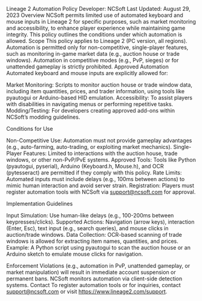 Lineage 2 Automation Policy
Developer: NCSoft
Last Updated: August 29, 2023
Overview
NCSoft permits limited use of automated keyboard and mouse inputs in Lineage 2 for specific purposes, such as market monitoring and accessibility, to enhance player experience while maintaining game integrity. This policy outlines the conditions under which automation is allowed.
Scope
This policy applies to Lineage 2 (PC version, all regions). Automation is permitted only for non-competitive, single-player features, such as monitoring in-game market data (e.g., auction house or trade windows). Automation in competitive modes (e.g., PvP, sieges) or for unattended gameplay is strictly prohibited.
Approved Automation
Automated keyboard and mouse inputs are explicitly allowed for:

Market Monitoring: Scripts to monitor auction house or trade window data, including item quantities, prices, and trader information, using tools like pyautogui or Arduino-based HID emulation.
Accessibility: To assist players with disabilities in navigating menus or performing repetitive tasks.
Modding/Testing: For developers creating approved add-ons within NCSoft’s modding guidelines.

Conditions for Use

Non-Competitive Use: Automation must not provide gameplay advantages (e.g., auto-farming, auto-trading, or exploiting market mechanics).
Single-Player Features: Limited to interactions with the auction house, trade windows, or other non-PvP/PvE systems.
Approved Tools: Tools like Python (pyautogui, pyserial), Arduino (Keyboard.h, Mouse.h), and OCR (pytesseract) are permitted if they comply with this policy.
Rate Limits: Automated inputs must include delays (e.g., 100ms between actions) to mimic human interaction and avoid server strain.
Registration: Players must register automation tools with NCSoft via support@ncsoft.com for approval.

Implementation Guidelines

Input Simulation: Use human-like delays (e.g., 100-200ms between keypresses/clicks).
Supported Actions: Navigation (arrow keys), interaction (Enter, Esc), text input (e.g., search queries), and mouse clicks in auction/trade windows.
Data Collection: OCR-based scanning of trade windows is allowed for extracting item names, quantities, and prices.
Example: A Python script using pyautogui to scan the auction house or an Arduino sketch to emulate mouse clicks for navigation.

Enforcement
Violations (e.g., automation in PvP, unattended gameplay, or market manipulation) will result in immediate account suspension or permanent bans. NCSoft monitors automation via client-side detection systems.
Contact
To register automation tools or for inquiries, contact support@ncsoft.com or visit https://www.lineage2.com/support.